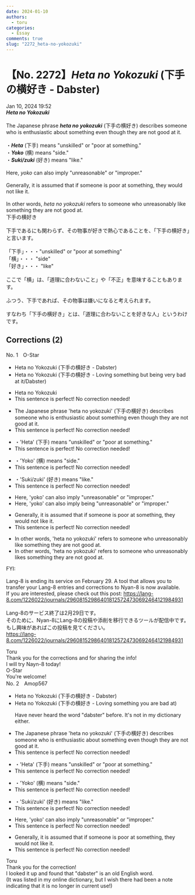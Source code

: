 ```yaml
---
date: 2024-01-10
authors:
  - toru
categories:
  - Essay
comments: true
slug: "2272_heta-no-yokozuki"
---
```


# 【No. 2272】<strong><em>Heta no Yokozuki</em></strong> (下手の横好き - Dabster)
<div class="date">Jan 10, 2024 19:52</div>
<div id="post"><div id="body_show_ori">
<strong><em>Heta no Yokozuki</em></strong><br/><br/>The Japanese phrase <strong><em>heta no yokozuki</em></strong> (下手の横好き) describes someone who is enthusiastic about something even though they are not good at it.<br/><br/>・<strong><em>Heta</em></strong> (下手) means "unskilled" or "poor at something."<br/>・<strong><em>Yoko</em></strong> (横) means "side."<br/>・<strong><em>Suki/zuki</em></strong> (好き) means "like."<br/><br/>Here, <em>yoko</em> can also imply "unreasonable" or "improper."<br/><br/>Generally, it is assumed that if someone is poor at something, they would not like it.<br/><br/>In other words, <em>heta no yokozuki</em> refers to someone who unreasonably like something they are not good at.
</div></div>

<!-- more -->

<div id="post_ja"><div id="body_show_mo">
下手の横好き<br/><br/>下手であるにも関わらず、その物事が好きで熱心であることを、「下手の横好き」と言います。<br/><br/>「下手」・・・"unskilled" or "poor at something"<br/>「横」・・・ "side"<br/>「好き」・・・ "like"<br/><br/>ここで「横」は、「道理に合わないこと」や「不正」を意味することもあります。<br/><br/>ふつう、下手であれば、その物事は嫌いになると考えられます。<br/><br/>すなわち「下手の横好き」とは、「道理に合わないことを好きな人」というわけです。
</div></div>

## Corrections (2)
<div id="block"><div class="first_name"> No. 1　<span class="just_name">O-Star</span></div><div id="block2">
<ul class="correction_field">
<li class="incorrect">Heta no Yokozuki (下手の横好き - Dabster)</li>
<li class="corrected correct">
Heta no Yokozuki (下手の横好き - <span class="f_blue">Loving something but being very bad at it/Dabster</span>)
</li>
</ul>
<ul class="correction_field">
<li class="incorrect">Heta no Yokozuki</li>
<li class="corrected perfect">This sentence is perfect! No correction needed!</li>
</ul>
<ul class="correction_field">
<li class="incorrect">The Japanese phrase 'heta no yokozuki' (下手の横好き) describes someone who is enthusiastic about something even though they are not good at it.</li>
<li class="corrected perfect">This sentence is perfect! No correction needed!</li>
</ul>
<ul class="correction_field">
<li class="incorrect">・'Heta' (下手) means "unskilled" or "poor at something."</li>
<li class="corrected perfect">This sentence is perfect! No correction needed!</li>
</ul>
<ul class="correction_field">
<li class="incorrect">・'Yoko' (横) means "side."</li>
<li class="corrected perfect">This sentence is perfect! No correction needed!</li>
</ul>
<ul class="correction_field">
<li class="incorrect">・'Suki/zuki' (好き) means "like."</li>
<li class="corrected perfect">This sentence is perfect! No correction needed!</li>
</ul>
<ul class="correction_field">
<li class="incorrect">Here, 'yoko' can also imply "unreasonable" or "improper."</li>
<li class="corrected correct">
Here, 'yoko' can also imply<span class="f_bold"> being</span> "unreasonable" or "improper."
</li>
</ul>
<ul class="correction_field">
<li class="incorrect">Generally, it is assumed that if someone is poor at something, they would not like it.</li>
<li class="corrected perfect">This sentence is perfect! No correction needed!</li>
</ul>
<ul class="correction_field">
<li class="incorrect">In other words, 'heta no yokozuki' refers to someone who unreasonably like something they are not good at.</li>
<li class="corrected correct">
In other words, 'heta no yokozuki' refers to someone who unreasonably<span class="f_bold"> likes </span>something they are not good at.
</li>
</ul>
<p class="comment_small">
 FYI:
 <br/>
 <br/>
 Lang-8 is ending its service on February 29. A tool that allows you to transfer your Lang-8 entries and corrections to Nyan-8 is now available.
 <br/>
 If you are interested, please check out this post:
 <a href="https://lang-8.com/1226022/journals/296081529864018125724730692464121984931" target="_blank">
  https://lang-8.com/1226022/journals/296081529864018125724730692464121984931
 </a>
 <br/>
 <br/>
 Lang-8のサービス終了は2月29日です。
 <br/>
 そのために、Nyan-8にLang-8の投稿や添削を移行できるツールが配信中です。
 <br/>
 もし興味があればこの投稿を見てください。
 <br/>
 <a href="https://lang-8.com/1226022/journals/296081529864018125724730692464121984931" target="_blank">
  https://lang-8.com/1226022/journals/296081529864018125724730692464121984931
 </a>
</p>

</div><div class="name"><span class="just_name">Toru</span><br>
Thank you for the corrections and for sharing the info!<br/>I will try Nayn-8 today!
</div>
<div class="name"><span class="just_name">O-Star</span><br>
You're welcome!
</div>
</div>
<div id="block"><div class="first_name"> No. 2　<span class="just_name">Amop567</span></div><div id="block2">
<ul class="correction_field">
<li class="incorrect">Heta no Yokozuki (下手の横好き - Dabster)</li>
<li class="corrected correct">
Heta no Yokozuki (下手の横好き - <span class="f_blue">Loving something you are bad at)</span>
<p class="correction_comment">Have never heard the word "dabster" before. It's not in my dictionary either.</p>
</li>
</ul>
<ul class="correction_field">
<li class="incorrect">The Japanese phrase 'heta no yokozuki' (下手の横好き) describes someone who is enthusiastic about something even though they are not good at it.</li>
<li class="corrected perfect">This sentence is perfect! No correction needed!</li>
</ul>
<ul class="correction_field">
<li class="incorrect">・'Heta' (下手) means "unskilled" or "poor at something."</li>
<li class="corrected perfect">This sentence is perfect! No correction needed!</li>
</ul>
<ul class="correction_field">
<li class="incorrect">・'Yoko' (横) means "side."</li>
<li class="corrected perfect">This sentence is perfect! No correction needed!</li>
</ul>
<ul class="correction_field">
<li class="incorrect">・'Suki/zuki' (好き) means "like."</li>
<li class="corrected perfect">This sentence is perfect! No correction needed!</li>
</ul>
<ul class="correction_field">
<li class="incorrect">Here, 'yoko' can also imply "unreasonable" or "improper."</li>
<li class="corrected perfect">This sentence is perfect! No correction needed!</li>
</ul>
<ul class="correction_field">
<li class="incorrect">Generally, it is assumed that if someone is poor at something, they would not like it.</li>
<li class="corrected perfect">This sentence is perfect! No correction needed!</li>
</ul>
</div><div class="name"><span class="just_name">Toru</span><br>
Thank you for the correction! <br/>I looked it up and found that "dabster" is an old English word. <br/>(It was listed in my online dictionary, but I wish there had been a note indicating that it is no longer in current use!)
</div>
</div>

